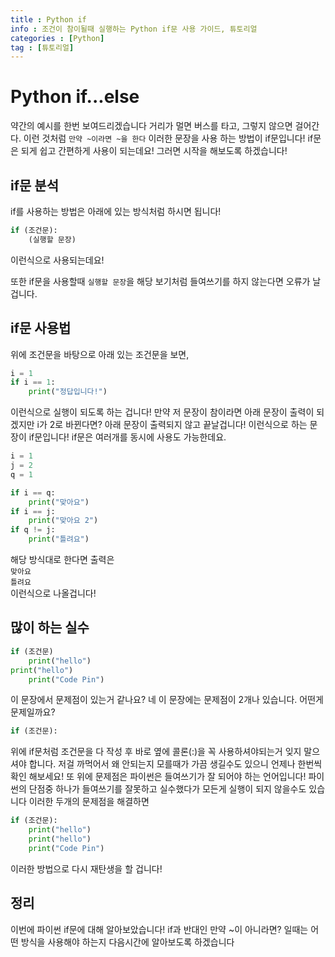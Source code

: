 ```yaml
---
title : Python if
info : 조건이 참이될때 실행하는 Python if문 사용 가이드, 튜토리얼
categories : [Python]
tag : [튜토리얼]
---
```


# Python if...else
약간의 예시를 한번 보여드리겠습니다
거리가 멀면 버스를 타고, 그렇지 않으면 걸어간다.
이런 것처럼 `만약 ~이라면 ~을 한다` 이러한 문장을 사용 하는 방법이 if문입니다!
if문은 되게 쉽고 간편하게 사용이 되는데요! 그러면 시작을 해보도록 하겠습니다!

## if문 분석
if를 사용하는 방법은 아래에 있는 방식처럼 하시면 됩니다!
```python
if (조건문):
    (실행할 문장)
```
이런식으로 사용되는데요!

또한 if문을 사용할때 `실행할 문장`을 해당 보기처럼 들여쓰기를 하지 않는다면 오류가 날겁니다.



## if문 사용법
위에 조건문을 바탕으로 아래 있는 조건문을 보면, 
```py
i = 1
if i == 1:
    print("정답입니다!")
```
이런식으로 실행이 되도록 하는 겁니다!
만약 저 문장이 참이라면 아래 문장이 출력이 되겠지만 i가 2로 바뀐다면? 아래 문장이 출력되지 않고 끝날겁니다!
이런식으로 하는 문장이 if문입니다! if문은 여러개를 동시에 사용도 가능한데요.
```py
i = 1
j = 2
q = 1

if i == q:
    print("맞아요")
if i == j:
    print("맞아요 2")
if q != j:
    print("틀려요")
```
해당 방식대로 한다면 출력은     
`맞아요`     
`틀려요`     
이런식으로 나올겁니다!

## 많이 하는 실수
```python
if (조건문)
    print("hello")
print("hello")
    print("Code Pin")
```
이 문장에서 문제점이 있는거 같나요?
네 이 문장에는 문제점이 2개나 있습니다. 어떤게 문제일까요?
```py
if (조건문):
```
위에 if문처럼 조건문을 다 작성 후 바로 옆에 콜론(:)을 꼭 사용하셔야되는거 잊지 말으셔야 합니다. 저걸 까먹어서 왜 안되는지 모를때가 가끔 생길수도 있으니 언제나 한번씩 확인 해보세요!
또 위에 문제점은 파이썬은 들여쓰기가 잘 되어야 하는 언어입니다! 파이썬의 단점중 하나가 들여쓰기를 잘못하고 실수했다가 모든게 실행이 되지 않을수도 있습니다 이러한 두개의 문제점을 해결하면

```python
if (조건문):
    print("hello")
    print("hello")
    print("Code Pin")
```
이러한 방법으로 다시 재탄생을 할 겁니다!

## 정리

이번에 파이썬 if문에 대해 알아보았습니다! if과 반대인 만약 ~이 아니라면? 일때는 어떤 방식을 사용해야 하는지 다음시간에 알아보도록 하겠습니다
